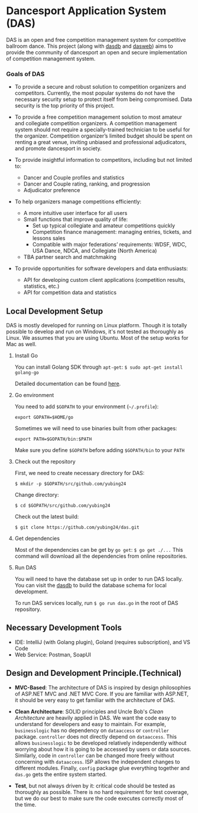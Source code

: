 # Dancesport Application System (DAS)
DAS is an open and free competition management system for competitive ballroom
dance. This project (along with [dasdb](https://github.com/yubing24/dasdb) and 
[dasweb](https://github.com/yubing24/dasweb)) aims to provide the community of
dancesport an open and secure implementation of competition management system.

### Goals of DAS ###
* To provide a secure and robust solution to competition organizers and competitors. Currently, the most popular systems do not have the necessary security setup to protect itself from being compromised. Data security is the top priority of this project.

* To provide a free competition management solution to most amateur and collegiate competition organizers. A competition management system should not require a specially-trained technician to be useful for the organizer. Competition organizer’s limited budget should be spent on renting a great venue, inviting unbiased and professional adjudicators, and promote dancesport in society.

* To provide insightful information to competitors, including but not limited to:
  * Dancer and Couple profiles and statistics
  * Dancer and Couple rating, ranking, and progression
  * Adjudicator preference
  
* To help organizers manage competitions efficiently:
  * A more intuitive user interface for all users
  * Small functions that improve quality of life:
    * Set up typical collegiate and amateur competitions quickly
    * Competition finance management: managing entries, tickets, and lessons sales
    * Compatible with major federations’ requirements: WDSF, WDC, USA Dance, NDCA, and Collegiate (North America)
  * TBA partner search and matchmaking

* To provide opportunities for software developers and data enthusiasts:
  * API for developing custom client applications (competition results, statistics, etc.)
  * API for competition data and statistics

## Local Development Setup
DAS is mostly developed for running on Linux platform. Though
it is totally possible to develop and run on Windows, it's not tested
as thoroughly as Linux. We assumes that you are using Ubuntu. Most of
the setup works for Mac as well.

1. Install Go

   You can install Golang SDK through `apt-get`: `$ sudo apt-get install golang-go`
   
   Detailed documentation can be found [here](https://github.com/golang/go/wiki/Ubuntu).
   
2. Go environment

   You need to add `$GOPATH` to your environment (`~/.profile`): 
   
   `export GOPATH=$HOME/go`
   
   Sometimes we will need to use binaries built from other packages:
   
   `export PATH=$GOPATH/bin:$PATH`
   
   Make sure you define `$GOPATH` before adding `$GOPATH/bin` to your `PATH`
   
3. Check out the repository

   First, we need to create necessary directory for DAS:
   
   `$ mkdir -p $GOPATH/src/github.com/yubing24`
   
   Change directory:

   `$ cd $GOPATH/src/github.com/yubing24`
   
   Check out the latest build:
   
   `$ git clone https://github.com/yubing24/das.git`
   
4. Get dependencies

   Most of the dependencies can be get by `go get`: `$ go get ./...`
   This command will download all the dependencies from online repositories.
   
5. Run DAS

   You will need to have the database set up in order to run DAS locally. You can
   visit the [dasdb](https://github.com/yubing24/dasdb) to build the database schema
   for local development.
   
   To run DAS services locally, run `$ go run das.go` in the root of DAS repository.
   
## Necessary Development Tools
* IDE: IntelliJ (with Golang plugin), Goland (requires subscription), and VS Code
* Web Service: Postman, SoapUI

## Design and Development Principle.(Technical)

* **MVC-Based**: The architecture of DAS is inspired by design philosophies of ASP.NET MVC and .NET MVC Core.
If you are familiar with ASP.NET, it should be very easy to get familiar with the architecture of DAS.

* **Clean Architecture**: SOLID principles and Uncle Bob's *Clean Architecture* are heavily applied in DAS. We want the code easy to understand
for developers and easy to maintain. For example, `businesslogic` has no dependency on `dataaccess` or `controller` package. 
`controller` does not directly depend on `dataaccess`. This allows `businesslogic` to be developed
relatively independently without worrying about how it is going to be accessed by users or 
data sources. Similarly, code in `controller` can be changed more freely without concerning with
`dataaccess`. ISP allows the independent changes to different modules. Finally, `config` package
glue everything together and `das.go` gets the entire system started.

* **Test**, but not always driven by it: critical code should be tested as thoroughly as possible. There is
no hard requirement for test coverage, but we do our best to make sure the code executes correctly most of 
the time.